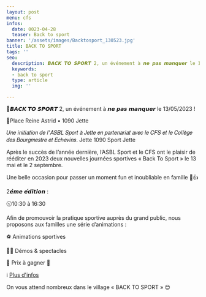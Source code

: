 ```yaml
---
layout: post
menu: cfs
infos:
  date: 0023-04-28
  teaser: Back to sport
banner: '/assets/images/Backtosport_130523.jpg'
title: BACK TO SPORT
tags: ''
seo:
  description: 𝘽𝘼𝘾𝙆 𝙏𝙊 𝙎𝙋𝙊𝙍𝙏 2, un événement à 𝙣𝙚 𝙥𝙖𝙨 𝙢𝙖𝙣𝙦𝙪𝙚𝙧 le 13/05/2023 !
  keywords:
  - back to sport
  type: article
  img: ''

---
```


📢𝘽𝘼𝘾𝙆 𝙏𝙊 𝙎𝙋𝙊𝙍𝙏 2, un événement à 𝙣𝙚 𝙥𝙖𝙨 𝙢𝙖𝙣𝙦𝙪𝙚𝙧 le 13/05/2023 !

📍Place Reine Astrid • 1090 Jette

𝑈𝑛𝑒 𝑖𝑛𝑖𝑡𝑖𝑎𝑡𝑖𝑜𝑛 𝑑𝑒 𝑙'𝐴𝑆𝐵𝐿 𝑆𝑝𝑜𝑟𝑡 𝑎̀ 𝐽𝑒𝑡𝑡𝑒 𝑒𝑛 𝑝𝑎𝑟𝑡𝑒𝑛𝑎𝑟𝑖𝑎𝑡 𝑎𝑣𝑒𝑐 𝑙𝑒 𝐶𝐹𝑆 𝑒𝑡 𝑙𝑒 𝐶𝑜𝑙𝑙𝑒̀𝑔𝑒 𝑑𝑒𝑠 𝐵𝑜𝑢𝑟𝑔𝑚𝑒𝑠𝑡𝑟𝑒 𝑒𝑡 𝐸𝑐ℎ𝑒𝑣𝑖𝑛𝑠. Jette 1090 Sport Jette

Après le succès de l’année dernière, l’ASBL Sport et le CFS ont le plaisir de rééditer en 2023 deux nouvelles journées sportives « Back To Sport » le 13 mai et le 2 septembre.

Une belle occasion pour passer un moment fun et inoubliable en famille 🤩👍

2𝙚̀𝙢𝙚 𝙚́𝙙𝙞𝙩𝙞𝙤𝙣 :

🕥10:30 à 16:30

Afin de promouvoir la pratique sportive auprès du grand public, nous proposons aux familles une série d’animations :

⚽️ Animations sportives

🤸‍♀️ Démos & spectacles

🎁 Prix à gagner 🤩

ℹ️ [Plus d'infos](https://www.facebook.com/events/236803725542404/)

On vous attend nombreux dans le village « BACK TO SPORT » 😍